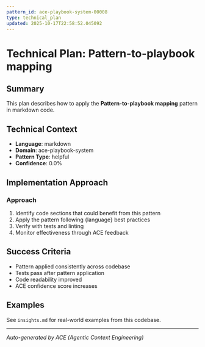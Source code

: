 ```yaml
---
pattern_id: ace-playbook-system-00008
type: technical_plan
updated: 2025-10-17T22:58:52.045092
---
```

# Technical Plan: Pattern-to-playbook mapping

## Summary

This plan describes how to apply the **Pattern-to-playbook mapping** pattern in markdown code.

## Technical Context

- **Language**: markdown
- **Domain**: ace-playbook-system
- **Pattern Type**: helpful
- **Confidence**: 0.0%

## Implementation Approach

### Approach

1. Identify code sections that could benefit from this pattern
2. Apply the pattern following {language} best practices
3. Verify with tests and linting
4. Monitor effectiveness through ACE feedback

## Success Criteria

- Pattern applied consistently across codebase
- Tests pass after pattern application
- Code readability improved
- ACE confidence score increases

## Examples

See `insights.md` for real-world examples from this codebase.

---

*Auto-generated by ACE (Agentic Context Engineering)*
